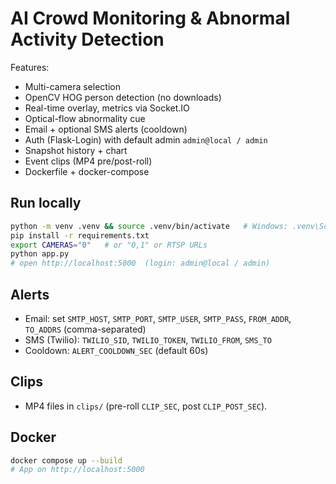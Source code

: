 # AI Crowd Monitoring & Abnormal Activity Detection

Features:
- Multi-camera selection
- OpenCV HOG person detection (no downloads)
- Real-time overlay, metrics via Socket.IO
- Optical-flow abnormality cue
- Email + optional SMS alerts (cooldown)
- Auth (Flask-Login) with default admin `admin@local / admin`
- Snapshot history + chart
- Event clips (MP4 pre/post-roll)
- Dockerfile + docker-compose

## Run locally
```bash
python -m venv .venv && source .venv/bin/activate   # Windows: .venv\Scripts\activate
pip install -r requirements.txt
export CAMERAS="0"   # or "0,1" or RTSP URLs
python app.py
# open http://localhost:5000  (login: admin@local / admin)
```

## Alerts
- Email: set `SMTP_HOST`, `SMTP_PORT`, `SMTP_USER`, `SMTP_PASS`, `FROM_ADDR`, `TO_ADDRS` (comma-separated)
- SMS (Twilio): `TWILIO_SID`, `TWILIO_TOKEN`, `TWILIO_FROM`, `SMS_TO`
- Cooldown: `ALERT_COOLDOWN_SEC` (default 60s)

## Clips
- MP4 files in `clips/` (pre-roll `CLIP_SEC`, post `CLIP_POST_SEC`).

## Docker
```bash
docker compose up --build
# App on http://localhost:5000
```
